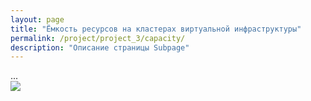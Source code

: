 ```yaml
---
layout: page
title: "Ёмкость ресурсов на кластерах виртуальной инфраструктуры"
permalink: /project/project_3/capacity/
description: "Описание страницы Subpage"
---
```


<body class="theme-base-08">
  ...
</body>

<div class="enlarged-image-wrapper">
  <div class="responsive-image-container" style="--aspect-ratio: 1000/200;">
    <img src="{{ '/public/dasboard.jpg' | absolute_url }}">
  </div>
</div>